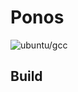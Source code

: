 # Ponos

![ubuntu/gcc](https://github.com/filipecn/ponos/actions/workflows/gcc_compiler.yml/badge.svg)

## Build
